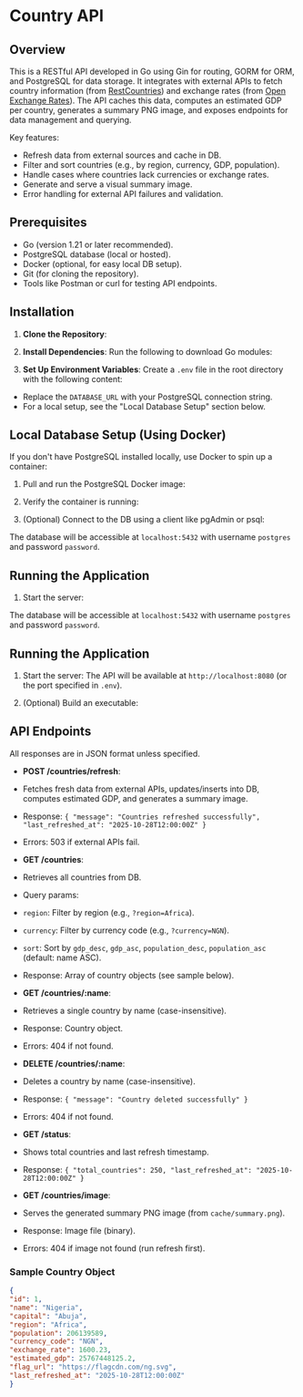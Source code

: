 # Country API

## Overview

This is a RESTful API developed in Go using Gin for routing, GORM for ORM, and PostgreSQL for data storage. It integrates with external APIs to fetch country information (from [RestCountries](https://restcountries.com)) and exchange rates (from [Open Exchange Rates](https://open.er-api.com)). The API caches this data, computes an estimated GDP per country, generates a summary PNG image, and exposes endpoints for data management and querying.

Key features:
- Refresh data from external sources and cache in DB.
- Filter and sort countries (e.g., by region, currency, GDP, population).
- Handle cases where countries lack currencies or exchange rates.
- Generate and serve a visual summary image.
- Error handling for external API failures and validation.

## Prerequisites

- Go (version 1.21 or later recommended).
- PostgreSQL database (local or hosted).
- Docker (optional, for easy local DB setup).
- Git (for cloning the repository).
- Tools like Postman or curl for testing API endpoints.

## Installation

1. **Clone the Repository**:

2. **Install Dependencies**:
Run the following to download Go modules:

3. **Set Up Environment Variables**:
Create a `.env` file in the root directory with the following content:
- Replace the `DATABASE_URL` with your PostgreSQL connection string.
- For a local setup, see the "Local Database Setup" section below.

## Local Database Setup (Using Docker)

If you don't have PostgreSQL installed locally, use Docker to spin up a container:

1. Pull and run the PostgreSQL Docker image:

2. Verify the container is running:

3. (Optional) Connect to the DB using a client like pgAdmin or psql:

The database will be accessible at `localhost:5432` with username `postgres` and password `password`.

## Running the Application

1. Start the server:

The database will be accessible at `localhost:5432` with username `postgres` and password `password`.

## Running the Application

1. Start the server:
The API will be available at `http://localhost:8080` (or the port specified in `.env`).

2. (Optional) Build an executable:

## API Endpoints

All responses are in JSON format unless specified.

- **POST /countries/refresh**:
- Fetches fresh data from external APIs, updates/inserts into DB, computes estimated GDP, and generates a summary image.
- Response: `{ "message": "Countries refreshed successfully", "last_refreshed_at": "2025-10-28T12:00:00Z" }`
- Errors: 503 if external APIs fail.

- **GET /countries**:
- Retrieves all countries from DB.
- Query params:
 - `region`: Filter by region (e.g., `?region=Africa`).
 - `currency`: Filter by currency code (e.g., `?currency=NGN`).
 - `sort`: Sort by `gdp_desc`, `gdp_asc`, `population_desc`, `population_asc` (default: name ASC).
- Response: Array of country objects (see sample below).

- **GET /countries/:name**:
- Retrieves a single country by name (case-insensitive).
- Response: Country object.
- Errors: 404 if not found.

- **DELETE /countries/:name**:
- Deletes a country by name (case-insensitive).
- Response: `{ "message": "Country deleted successfully" }`
- Errors: 404 if not found.

- **GET /status**:
- Shows total countries and last refresh timestamp.
- Response: `{ "total_countries": 250, "last_refreshed_at": "2025-10-28T12:00:00Z" }`

- **GET /countries/image**:
- Serves the generated summary PNG image (from `cache/summary.png`).
- Response: Image file (binary).
- Errors: 404 if image not found (run refresh first).

### Sample Country Object
```json
{
"id": 1,
"name": "Nigeria",
"capital": "Abuja",
"region": "Africa",
"population": 206139589,
"currency_code": "NGN",
"exchange_rate": 1600.23,
"estimated_gdp": 25767448125.2,
"flag_url": "https://flagcdn.com/ng.svg",
"last_refreshed_at": "2025-10-28T12:00:00Z"
}